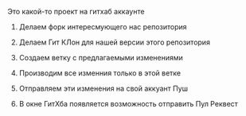 Это какой-то проект на гитхаб аккаунте

1. Делаем форк интересмующего нас репозитория

2. Делаем Гит КЛон для нашей  версии этого репозитория

3. Создаем ветку с предлагаемыми изменениями

4. Производим все изменния только в этой ветке

5. Отправляем эти изменения на свой аккуант Пуш

6. В окне ГитХба появляется возможность отправить Пул Реквест

